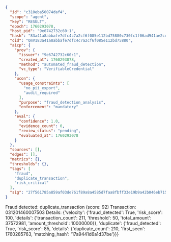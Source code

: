 ```json
{
  "id": "c310eba50074daf4",
  "scope": "agent",
  "key": "RESULT",
  "epoch": 1760293078,
  "host_pid": "9e6742732c60:1",
  "hash": "83a41a8abbafe7dfc4c7a2cf6f085e112bd75880c730fc1f06ad941ae2cd27a4",
  "cid": "QmV183a41a8abbafe7dfc4c7a2cf6f085e112bd75880",
  "aicp": {
    "prov": {
      "issuer": "9e6742732c60:1",
      "created_at": 1760293078,
      "method": "automated_fraud_detection",
      "vc_type": "VerifiableCredential"
    },
    "ucon": {
      "usage_constraints": [
        "no_pii_export",
        "audit_required"
      ],
      "purpose": "fraud_detection_analysis",
      "enforcement": "mandatory"
    },
    "eval": {
      "confidence": 1.0,
      "evidence_count": 0,
      "review_status": "pending",
      "evaluated_at": 1760293078
    }
  },
  "sources": [],
  "edges": [],
  "metrics": {},
  "thresholds": {},
  "tags": [
    "fraud",
    "duplicate_transaction",
    "risk_critical"
  ],
  "sig": "27f561785a859af03de761f89a8a4585d7faa8fbff33e19b9a42b046eb715d1d"
}
```

Fraud detected: duplicate_transaction (score: 92)
Transaction: 031201460007503
Details: {'velocity': {'fraud_detected': True, 'risk_score': 100, 'details': {'transaction_count': 211, 'threshold': 50, 'total_amount': 37572981, 'amount_threshold': 10000000}}, 'duplicate': {'fraud_detected': True, 'risk_score': 85, 'details': {'duplicate_count': 210, 'first_seen': 1760285763, 'matching_hash': '17a9441d6a1d37be'}}}